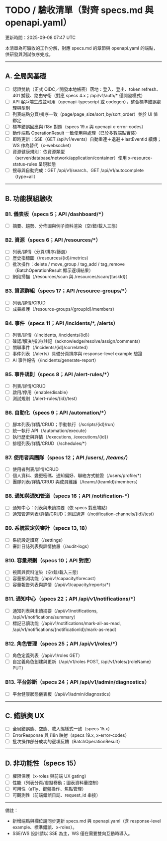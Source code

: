# TODO / 驗收清單（對齊 specs.md 與 openapi.yaml）

更新時間：2025-09-08 07:47 UTC

本清單為可驗收的工作分解，對應 specs.md 的章節與 openapi.yaml 的端點，供研發與測試依序完成。

---

## A. 全局與基礎
- [ ] 認證雙軌（正式 OIDC／開發本地帳密）落地：登入、登出、token refresh、401 攔截、路由守衛（對應 specs 4.x；/api/v1/auth/* 僅開發模式）
- [ ] API 客戶端生成並可用（openapi-typescript 或 codegen），整合標準錯誤處理與型別
- [ ] 列表端點分頁/排序一致（page/page_size/sort_by/sort_order）並於 UI 值綁定
- [ ] 標準錯誤回應與 i18n 對照（specs 19.x 與 openapi x-error-codes）
- [ ] 動作端點 OperationResult 一致使用與處理（已於多數端點實裝）
- [ ] 即時更新：SSE（GET /api/v1/events）自動重連＋退避＋lastEventId 續傳；WS 作為替代（x-websocket）
- [ ] 資源健康規則：依資源類型（server/database/network/application/container）使用 x-resource-status-rules 呈現狀態
- [ ] 搜尋與自動完成：GET /api/v1/search、GET /api/v1/autocomplete（type=all）

---

## B. 功能模組驗收

### B1. 儀表板（specs 5；API /dashboard/*）
- [ ] 摘要、趨勢、分佈圖與例子資料渲染（空/錯/載入三態）

### B2. 資源（specs 6；API /resources/*）
- [ ] 列表/詳情（分頁/排序/篩選）
- [ ] 歷史指標圖（/resources/{id}/metrics）
- [ ] 批次操作：delete / move_group / tag_add / tag_remove（BatchOperationResult 顯示逐項結果）
- [ ] 網段掃描（/resources/scan 與 /resources/scan/{taskId}）

### B3. 資源群組（specs 17；API /resource-groups/*）
- [ ] 列表/詳情/CRUD
- [ ] 成員維護（/resource-groups/{groupId}/members）

### B4. 事件（specs 11；API /incidents/*, /alerts）
- [ ] 列表/詳情（/incidents, /incidents/{id}）
- [ ] 確認/解決/指派/註記（acknowledge/resolve/assign/comments）
- [ ] 關聯事件（/incidents/{id}/correlated）
- [ ] 事件列表（/alerts）具備分頁排序與 response-level example 驗證
- [ ] AI 事件報告（/incidents/generate-report）

### B5. 事件規則（specs 8；API /alert-rules/*）
- [ ] 列表/詳情/CRUD
- [ ] 啟用/停用（enable/disable）
- [ ] 測試規則（/alert-rules/{id}/test）

### B6. 自動化（specs 9；API /automation/*）
- [ ] 腳本列表/詳情/CRUD；手動執行（/scripts/{id}/run）
- [ ] 統一執行 API（/automation/execute）
- [ ] 執行歷史與詳情（/executions, /executions/{id}）
- [ ] 排程列表/詳情/CRUD（/schedules/*）

### B7. 使用者與團隊（specs 12；API /users/*, /teams/*）
- [ ] 使用者列表/詳情/CRUD
- [ ] 個人資料、變更密碼、通知偏好、聯絡方式驗證（/users/profile/*）
- [ ] 團隊列表/詳情/CRUD 與成員維護（/teams/{teamId}/members）

### B8. 通知與通知管道（specs 16；API /notification-*）
- [ ] 通知中心：列表與未讀摘要（依 specs 對應端點）
- [ ] 通知管道列表/詳情/CRUD；測試通道（/notification-channels/{id}/test）

### B9. 系統設定與審計（specs 13, 18）
- [ ] 系統設定讀寫（/settings）
- [ ] 審計日誌列表與詳情抽屜（/audit-logs）

### B10. 容量規劃（specs 10；API 對應）
- [ ] 視圖與資料渲染（空/錯/載入三態）
- [ ] 容量預測功能（/api/v1/capacity/forecast）
- [ ] 容量報告列表與詳情（/api/v1/capacity/reports/*）

### B11. 通知中心（specs 22；API /api/v1/notifications/*）
- [ ] 通知列表與未讀摘要（/api/v1/notifications, /api/v1/notifications/summary）
- [ ] 標記已讀功能（/api/v1/notifications/mark-all-as-read, /api/v1/notifications/{notificationId}/mark-as-read）

### B12. 角色管理（specs 25；API /api/v1/roles/*）
- [ ] 角色定義列表（/api/v1/roles GET）
- [ ] 自定義角色創建與更新（/api/v1/roles POST, /api/v1/roles/{roleName} PUT）

### B13. 平台診斷（specs 24；API /api/v1/admin/diagnostics）
- [ ] 平台健康狀態儀表板（/api/v1/admin/diagnostics）

---

## C. 錯誤與 UX
- [ ] 全局錯誤態、空態、載入態樣式一致（specs 15.x）
- [ ] ErrorResponse 與 i18n 映射（specs 19.x, x-error-codes）
- [ ] 批次操作部分成功的逐項反饋（BatchOperationResult）

---

## D. 非功能性（specs 15）
- [ ] 權限保護（x-roles 與前端 UX gating）
- [ ] 性能（列表分頁/虛擬卷動；圖表資料量控制）
- [ ] 可用性（a11y、鍵盤操作、焦點管理）
- [ ] 可觀測性（前端錯誤日誌、request_id 串接）

---

備註：
- 新增端點與欄位請同步更新 specs.md 與 openapi.yaml（含 response-level example、標準錯誤、x-roles）。
- SSE/WS 設計請以 SSE 為主，WS 僅在需要雙向互動時導入。